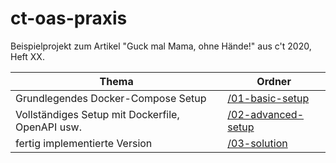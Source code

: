 # ct-oas-praxis

Beispielprojekt zum Artikel "Guck mal Mama, ohne Hände!" aus c't 2020, Heft XX.

| Thema                                            | Ordner                                                                                            |
| ------------------------------------------------ | ------------------------------------------------------------------------------------------------- |
| Grundlegendes Docker-Compose Setup               | [/01-basic-setup](https://github.com/manuelottlik/ct-oas-praxis/tree/master/01-basic-setup)       |
| Vollständiges Setup mit Dockerfile, OpenAPI usw. | [/02-advanced-setup](https://github.com/manuelottlik/ct-oas-praxis/tree/master/02-advanced-setup) |
| fertig implementierte Version                    | [/03-solution](https://github.com/manuelottlik/ct-oas-praxis/tree/master/03-solution)             |
